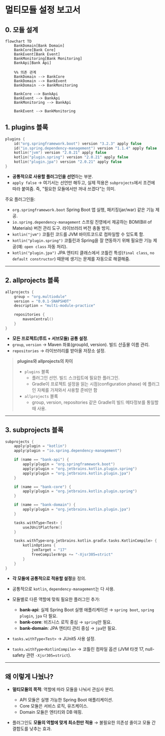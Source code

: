 # 멀티모듈 설정 보고서
## 0. 모듈 설계
```mermaid
flowchart TD
    BankDomain[Bank Domain]
    BankCore[Bank Core]
    BankEvent[Bank Event]
    BankMonitoring[Bank Monitoring]
    BankApi[Bank Api]

    %% 의존 관계
    BankDomain --> BankCore
    BankDomain --> BankEvent
    BankDomain --> BankMonitoring

    BankCore --> BankApi
    BankEvent --> BankApi
    BankMonitoring --> BankApi

    BankEvent --> BankMonitoring
```
## 1. plugins 블록

```kotlin
plugins {
    id("org.springframework.boot") version "3.2.3" apply false
    id("io.spring.dependency-management") version "1.1.4" apply false
    kotlin("jvm") version "2.0.21" apply false
    kotlin("plugin.spring") version "2.0.21" apply false
    kotlin("plugin.jpa") version "2.0.21" apply false
}
```

* **공통적으로 사용할 플러그인을 선언**하는 부분.
* `apply false` → 여기서는 선언만 해두고, 실제 적용은 `subprojects`에서 조건에 따라 붙여줌.
  즉, "필요한 모듈에서만 꺼내 쓰겠다"는 의미.

주요 플러그인들:
* `org.springframework.boot`
  Spring Boot 앱 실행, 패키징(jar/war) 같은 기능 제공.
* `io.spring.dependency-management`
  스프링 진영에서 제공하는 BOM(Bill of Materials) 버전 관리 도구. 라이브러리 버전 충돌 방지.
* `kotlin("jvm")`
  코틀린 코드를 JVM 바이트코드로 컴파일할 수 있도록 함.
* `kotlin("plugin.spring")`
  코틀린과 Spring을 잘 연동하기 위해 필요한 기능 제공(예: `open class` 자동 처리).
* `kotlin("plugin.jpa")`
  JPA 엔티티 클래스에서 코틀린 특성(`final class`, `no default constructor`) 때문에 생기는 문제를 자동으로 해결해줌.

---

## 2. allprojects 블록

```kotlin
allprojects {
    group = "org.multiodule"
    version = "0.0.1-SNAPSHOT"
    description = "multi-module-practice"

    repositories {
        mavenCentral()
    }
}
```

* **모든 프로젝트(루트 + 서브모듈) 공통 설정**.
* `group`, `version` → Maven 좌표(groupId, version). 빌드 산출물 이름 관리.
* `repositories` → 라이브러리를 받아올 저장소 설정.

> **plugins와 allprojects의 차이**
> 
> * `plugins` 블록 
>   * 플러그인 선언. 빌드 스크립트에 필요한 플러그인.
>   * Gradle이 프로젝트 설정을 읽는 시점(configuration phase) 에 플러그인 자체를 가져와서 사용할 준비만 함
> * `allprojects` 블록
>   * group, version, repositories 같은 Gradle의 빌드 메타정보를 통일할 때 사용.
---

## 3. subprojects 블록

```kotlin
subprojects {
    apply(plugin = "kotlin")
    apply(plugin = "io.spring.dependency-management")

    if (name == "bank-api") {
        apply(plugin = "org.springframework.boot")
        apply(plugin = "org.jetbrains.kotlin.plugin.spring")
        apply(plugin = "org.jetbrains.kotlin.plugin.jpa")
    }

    if (name == "bank-core") {
        apply(plugin = "org.jetbrains.kotlin.plugin.spring")
    }

    if (name == "bank-domain") {
        apply(plugin = "org.jetbrains.kotlin.plugin.jpa")
    }

    tasks.withType<Test> {
        useJUnitPlatform()
    }

    tasks.withType<org.jetbrains.kotlin.gradle.tasks.KotlinCompile> {
        kotlinOptions {
            jvmTarget = "17"
            freeCompilerArgs += "-Xjsr305=strict"
        }
    }
}
```

* **각 모듈에 공통적으로 적용할 설정**을 정의.
* 공통적으로 `kotlin`, `dependency-management`는 다 사용.
* 모듈별로 다른 역할에 맞춰 필요한 플러그인 추가:

    * **bank-api**: 실제 Spring Boot 실행 애플리케이션 → `spring boot`, `spring plugin`, `jpa` 다 필요.
    * **bank-core**: 비즈니스 로직 중심 → `spring`만 필요.
    * **bank-domain**: JPA 엔티티 관리 중심 → `jpa`만 필요.
* `tasks.withType<Test>` → JUnit5 사용 설정.
* `tasks.withType<KotlinCompile>` → 코틀린 컴파일 옵션 (JVM 타겟 17, null-safety 관련 `-Xjsr305=strict`).

---

## 왜 이렇게 나눴나?

* **멀티모듈의 목적**: 역할에 따라 모듈을 나눠서 관심사 분리.

    * API 모듈은 실행 가능한 Spring Boot 애플리케이션.
    * Core 모듈은 서비스 로직, 유즈케이스.
    * Domain 모듈은 엔티티와 DB 매핑.
* 플러그인도 **모듈의 역할에 맞게 최소한만 적용** 
→ 불필요한 의존성 줄이고 모듈 간 결합도를 낮추는 효과.
